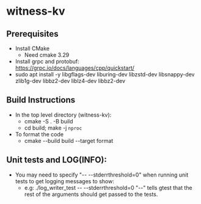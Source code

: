 # witness-kv

## Prerequisites
- Install CMake
  - Need cmake 3.29
- Install grpc and protobuf: https://grpc.io/docs/languages/cpp/quickstart/
- sudo apt install -y libgflags-dev liburing-dev libzstd-dev libsnappy-dev zlib1g-dev libbz2-dev liblz4-dev libbz2-dev

## Build Instructions
- In the top level directory (witness-kv):
  - cmake -S . -B build
  - cd build; make -j `nproc`
- To format the code
  - cmake --build build --target format

## Unit tests and LOG(INFO):
- You may need to specify "-- --stderrthreshold=0" when running unit tests to get logging messages to show:
  - e.g:
    ./log_writer_test -- --stderrthreshold=0
    "--" tells gtest that the rest of the arguments should get passed to the tests.
